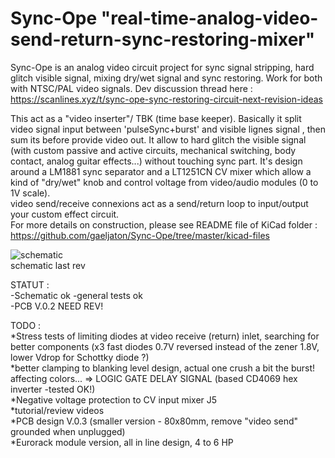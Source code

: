 # Sync-Ope  "real-time-analog-video-send-return-sync-restoring-mixer"
Sync-Ope is an analog video circuit project for sync signal stripping, hard glitch visible signal, mixing dry/wet signal and sync restoring.
Work for both with NTSC/PAL video signals. Dev discussion thread here : https://scanlines.xyz/t/sync-ope-sync-restoring-circuit-next-revision-ideas  

This act as a "video inserter"/ TBK (time base keeper). Basically it split video signal input between 'pulseSync+burst' and visible lignes signal , then sum its before provide video out. It allow to hard glitch the visible signal (with custom passive and active circuits, mechanical switching, body contact, analog guitar effects...) without touching sync part. It's design around a LM1881 sync separator and a LT1251CN CV mixer which allow a kind of "dry/wet" knob and control voltage from video/audio modules (0 to 1V scale).  
video send/receive connexions act as a send/return loop to input/output your custom effect circuit.  
For more details on construction, please see README file of KiCad folder : https://github.com/gaeljaton/Sync-Ope/tree/master/kicad-files  

![schematic](../master/schV02.png)  
schematic last rev  
  
STATUT :   
-Schematic ok 
-general tests ok  
-PCB V.0.2 NEED REV!    
  
TODO :  
*Stress tests of limiting diodes at video receive (return) inlet, searching for better components (x3 fast diodes 0.7V reversed instead of the zener 1.8V, lower Vdrop for Schottky diode ?)  
*better clamping to blanking level design, actual one crush a bit the burst! affecting colors... => LOGIC GATE DELAY SIGNAL (based CD4069 hex inverter -tested OK!)   
*Negative voltage protection to CV input mixer J5  
*tutorial/review videos  
*PCB design V.0.3 (smaller version - 80x80mm, remove "video send" grounded when unplugged)  
*Eurorack module version, all in line design, 4 to 6 HP  



